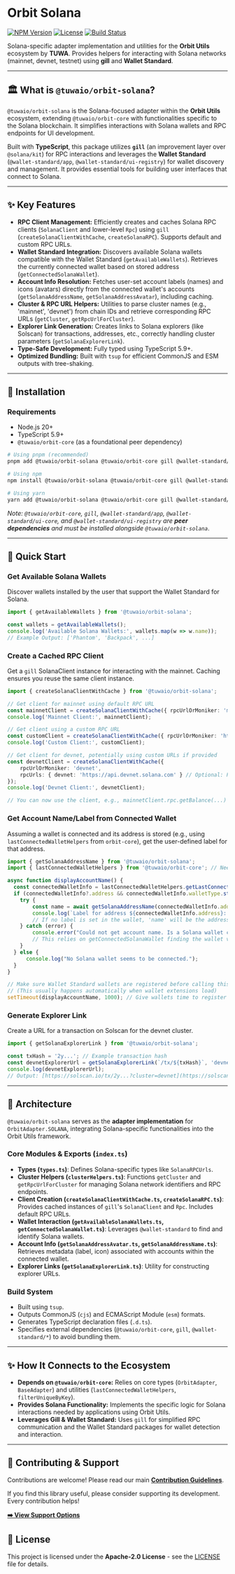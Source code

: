 # Orbit Solana

[![NPM Version](https://img.shields.io/npm/v/@tuwaio/orbit-solana.svg)](https://www.npmjs.com/package/@tuwaio/orbit-solana)
[![License](https://img.shields.io/npm/l/@tuwaio/orbit-solana.svg)](./LICENSE)
[![Build Status](https://img.shields.io/github/actions/workflow/status/TuwaIO/orbit/release.yml?branch=main)](https://github.com/TuwaIO/orbit/actions)

Solana-specific adapter implementation and utilities for the **Orbit Utils** ecosystem by **TUWA**. Provides helpers for interacting with Solana networks (mainnet, devnet, testnet) using **gill** and **Wallet Standard**.

---

## 🏛️ What is `@tuwaio/orbit-solana`?

`@tuwaio/orbit-solana` is the Solana-focused adapter within the **Orbit Utils** ecosystem, extending `@tuwaio/orbit-core` with functionalities specific to the Solana blockchain. It simplifies interactions with Solana wallets and RPC endpoints for UI development.

Built with **TypeScript**, this package utilizes **`gill`** (an improvement layer over `@solana/kit`) for RPC interactions and leverages the **Wallet Standard** (`@wallet-standard/app`, `@wallet-standard/ui-registry`) for wallet discovery and management. It provides essential tools for building user interfaces that connect to Solana.

---

## ✨ Key Features

-   **RPC Client Management:** Efficiently creates and caches Solana RPC clients (`SolanaClient` and lower-level `Rpc`) using `gill` (`createSolanaClientWithCache`, `createSolanaRPC`). Supports default and custom RPC URLs.
-   **Wallet Standard Integration:** Discovers available Solana wallets compatible with the Wallet Standard (`getAvailableWallets`). Retrieves the currently connected wallet based on stored address (`getConnectedSolanaWallet`).
-   **Account Info Resolution:** Fetches user-set account labels (names) and icons (avatars) directly from the connected wallet's accounts (`getSolanaAddressName`, `getSolanaAddressAvatar`), including caching.
-   **Cluster & RPC URL Helpers:** Utilities to parse cluster names (e.g., 'mainnet', 'devnet') from chain IDs and retrieve corresponding RPC URLs (`getCluster`, `getRpcUrlForCluster`).
-   **Explorer Link Generation:** Creates links to Solana explorers (like Solscan) for transactions, addresses, etc., correctly handling cluster parameters (`getSolanaExplorerLink`).
-   **Type-Safe Development:** Fully typed using TypeScript 5.9+.
-   **Optimized Bundling:** Built with `tsup` for efficient CommonJS and ESM outputs with tree-shaking.

---

## 💾 Installation

### Requirements

-   Node.js 20+
-   TypeScript 5.9+
-   `@tuwaio/orbit-core` (as a foundational peer dependency)

```bash
# Using pnpm (recommended)
pnpm add @tuwaio/orbit-solana @tuwaio/orbit-core gill @wallet-standard/app @wallet-standard/ui-core @wallet-standard/ui-registry

# Using npm
npm install @tuwaio/orbit-solana @tuwaio/orbit-core gill @wallet-standard/app @wallet-standard/ui-core @wallet-standard/ui-registry

# Using yarn
yarn add @tuwaio/orbit-solana @tuwaio/orbit-core gill @wallet-standard/app @wallet-standard/ui-core @wallet-standard/ui-registry
````

*Note: `@tuwaio/orbit-core`, `gill`, `@wallet-standard/app`, `@wallet-standard/ui-core`, and `@wallet-standard/ui-registry` are **peer dependencies** and must be installed alongside `@tuwaio/orbit-solana`*.

-----

## 🚀 Quick Start

### Get Available Solana Wallets

Discover wallets installed by the user that support the Wallet Standard for Solana.

```typescript
import { getAvailableWallets } from '@tuwaio/orbit-solana';

const wallets = getAvailableWallets();
console.log('Available Solana Wallets:', wallets.map(w => w.name));
// Example Output: ['Phantom', 'Backpack', ...]
```

### Create a Cached RPC Client

Get a `gill` SolanaClient instance for interacting with the mainnet. Caching ensures you reuse the same client instance.

```typescript
import { createSolanaClientWithCache } from '@tuwaio/orbit-solana';

// Get client for mainnet using default RPC URL
const mainnetClient = createSolanaClientWithCache({ rpcUrlOrMoniker: 'mainnet' });
console.log('Mainnet Client:', mainnetClient);

// Get client using a custom RPC URL
const customClient = createSolanaClientWithCache({ rpcUrlOrMoniker: 'https://my-custom-rpc.com' });
console.log('Custom Client:', customClient);

// Get client for devnet, potentially using custom URLs if provided
const devnetClient = createSolanaClientWithCache({
    rpcUrlOrMoniker: 'devnet',
    rpcUrls: { devnet: 'https://api.devnet.solana.com' } // Optional: Provide specific URLs
});
console.log('Devnet Client:', devnetClient);

// You can now use the client, e.g., mainnetClient.rpc.getBalance(...)
```

### Get Account Name/Label from Connected Wallet

Assuming a wallet is connected and its address is stored (e.g., using `lastConnectedWalletHelpers` from `orbit-core`), get the user-defined label for that address.

```typescript
import { getSolanaAddressName } from '@tuwaio/orbit-solana';
import { lastConnectedWalletHelpers } from '@tuwaio/orbit-core'; // Needed to know which address is connected

async function displayAccountName() {
  const connectedWalletInfo = lastConnectedWalletHelpers.getLastConnectedWallet();
  if (connectedWalletInfo?.address && connectedWalletInfo.walletType.startsWith('solana:')) {
    try {
        const name = await getSolanaAddressName(connectedWalletInfo.address);
        console.log(`Label for address ${connectedWalletInfo.address}: ${name}`);
        // If no label is set in the wallet, 'name' will be the address itself.
    } catch (error) {
        console.error("Could not get account name. Is a Solana wallet connected and registered?", error);
        // This relies on getConnectedSolanaWallet finding the wallet via Wallet Standard registry
    }
  } else {
      console.log("No Solana wallet seems to be connected.");
  }
}

// Make sure Wallet Standard wallets are registered before calling this
// (This usually happens automatically when wallet extensions load)
setTimeout(displayAccountName, 1000); // Give wallets time to register
```

### Generate Explorer Link

Create a URL for a transaction on Solscan for the devnet cluster.

```typescript
import { getSolanaExplorerLink } from '@tuwaio/orbit-solana';

const txHash = '2y...'; // Example transaction hash
const devnetExplorerUrl = getSolanaExplorerLink(`/tx/${txHash}`, 'devnet');
console.log(devnetExplorerUrl);
// Output: [https://solscan.io/tx/2y...?cluster=devnet](https://solscan.io/tx/2y...?cluster=devnet) (or similar, base URL from gill)
```

-----

## 🔧 Architecture

`@tuwaio/orbit-solana` serves as the **adapter implementation** for `OrbitAdapter.SOLANA`, integrating Solana-specific functionalities into the Orbit Utils framework.

### Core Modules & Exports (`index.ts`)

- **Types (`types.ts`)**: Defines Solana-specific types like `SolanaRPCUrls`.
- **Cluster Helpers (`clusterHelpers.ts`)**: Functions `getCluster` and `getRpcUrlForCluster` for managing Solana network identifiers and RPC endpoints.
- **Client Creation (`createSolanaClientWithCache.ts`, `createSolanaRPC.ts`)**: Provides cached instances of `gill`'s `SolanaClient` and `Rpc`. Includes default RPC URLs.
- **Wallet Interaction (`getAvailableSolanaWallets.ts`, `getConnectedSolanaWallet.ts`)**: Leverages `@wallet-standard` to find and identify Solana wallets.
- **Account Info (`getSolanaAddressAvatar.ts`, `getSolanaAddressName.ts`)**: Retrieves metadata (label, icon) associated with accounts within the connected wallet.
- **Explorer Links (`getSolanaExplorerLink.ts`)**: Utility for constructing explorer URLs.

### Build System

- Built using `tsup`.
- Outputs CommonJS (`cjs`) and ECMAScript Module (`esm`) formats.
- Generates TypeScript declaration files (`.d.ts`).
- Specifies external dependencies (`@tuwaio/orbit-core`, `gill`, `@wallet-standard/*`) to avoid bundling them.

-----

## ✨ How It Connects to the Ecosystem

- **Depends on `@tuwaio/orbit-core`:** Relies on core types (`OrbitAdapter`, `BaseAdapter`) and utilities (`lastConnectedWalletHelpers`, `filterUniqueByKey`).
- **Provides Solana Functionality:** Implements the specific logic for Solana interactions needed by applications using Orbit Utils.
- **Leverages Gill & Wallet Standard:** Uses `gill` for simplified RPC communication and the Wallet Standard packages for wallet detection and interaction.

-----

## 🤝 Contributing & Support

Contributions are welcome! Please read our main **[Contribution Guidelines](https://github.com/TuwaIO/workflows/blob/main/CONTRIBUTING.md)**.

If you find this library useful, please consider supporting its development. Every contribution helps!

[**➡️ View Support Options**](https://github.com/TuwaIO/workflows/blob/main/Donation.md)

## 📄 License

This project is licensed under the **Apache-2.0 License** - see the [LICENSE](./LICENSE) file for details.